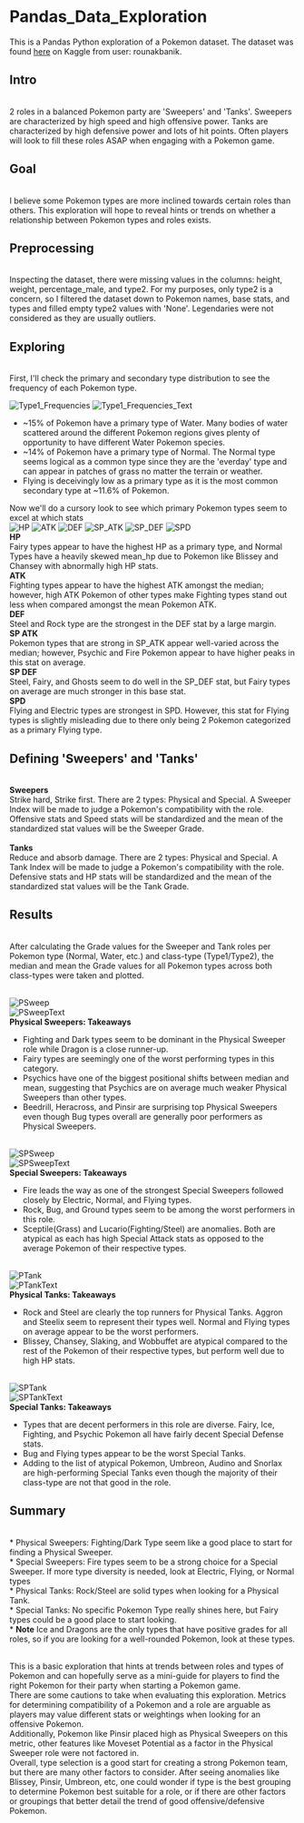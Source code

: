 # Pandas_Data_Exploration
This is a Pandas Python exploration of a Pokemon dataset. The dataset was found [here](https://www.kaggle.com/rounakbanik/pokemon) on Kaggle from user: rounakbanik.
</br>

<h2>Intro</h2></br>
2 roles in a balanced Pokemon party are 'Sweepers' and 'Tanks'. Sweepers are characterized by high speed and high offensive power. Tanks are characterized by high defensive power and lots of hit points. Often players will look to fill these roles ASAP when engaging with a Pokemon game.
</br>

<h2>Goal</h2></br>
I believe some Pokemon types are more inclined towards certain roles than others. This exploration will hope to reveal hints or trends on whether a relationship between Pokemon types and roles exists.
</br>

<h2>Preprocessing</h2></br>
Inspecting the dataset, there were missing values in the columns: height, weight, percentage_male, and type2. For my purposes, only type2 is a concern, so I filtered the dataset down to Pokemon names, base stats, and types and filled empty type2 values with 'None'. Legendaries were not considered as they are usually outliers.
</br>

<h2>Exploring</h2></br>
First, I'll check the primary and secondary type distribution to see the frequency of each Pokemon type. </br>

![Type1_Frequencies](../../images/explore/T1_Freq.png)
![Type1_Frequencies_Text](../../images/explore/T2_Freq.png)

* ~15% of Pokemon have a primary type of Water. Many bodies of water scattered around the different Pokemon regions gives plenty of opportunity to have different Water Pokemon species.</br>
* ~14% of Pokemon have a primary type of Normal. The Normal type seems logical as a common type since they are the 'everday' type and can appear in patches of grass no matter the terrain or weather. </br>
* Flying is deceivingly low as a primary type as it is the most common secondary type at ~11.6% of Pokemon. </br>

Now we'll do a cursory look to see which primary Pokemon types seem to excel at which stats</br>
![HP](../../images/explore/HP_Top_Type1.png)
![ATK](../../images/explore/ATK_Top_Type1.png)
![DEF](../../images/explore/DEF_Top_Type1.png)
![SP_ATK](../../images/explore/SP_ATK_Top_Type1.png)
![SP_DEF](../../images/explore/SP_DEF_Top_Type1.png)
![SPD](../../images/explore/SPD_Top_Type1.png)</br>
<b>HP</b></br>
Fairy types appear to have the highest HP as a primary type, and Normal Types have a heavily skewed mean_hp due to Pokemon like Blissey and Chansey with abnormally high HP stats.</br>
<b>ATK</b></br>
Fighting types appear to have the highest ATK amongst the median; however, high ATK Pokemon of other types make Fighting types stand out less when compared amongst the mean Pokemon ATK.</br>
<b>DEF</b></br>
Steel and Rock type are the strongest in the DEF stat by a large margin.</br>
<b>SP ATK</b></br>
Pokemon types that are strong in SP_ATK appear well-varied across the median; however, Psychic and Fire Pokemon appear to have higher peaks in this stat on average.</br>
<b>SP DEF</b></br>
Steel, Fairy, and Ghosts seem to do well in the SP_DEF stat, but Fairy types on average are much stronger in this base stat.</br>
<b>SPD</b></br>
Flying and Electric types are strongest in SPD. However, this stat for Flying types is slightly misleading due to there only being 2 Pokemon categorized as a primary Flying type.</br>

<h2>Defining 'Sweepers' and 'Tanks'</h2></br>
<b>Sweepers</b></br>
Strike hard, Strike first. There are 2 types: Physical and Special. A Sweeper Index will be made to judge a Pokemon's compatibility with the role.</br>
Offensive stats and Speed stats will be standardized and the mean of the standardized stat values will be the Sweeper Grade.</br></br>
<b>Tanks</b></br>
Reduce and absorb damage. There are 2 types: Physical and Special. A Tank Index will be made to judge a Pokemon's compatibility with the role. </br>
Defensive stats and HP stats will be standardized and the mean of the standardized stat values will be the Tank Grade.
</br>

<h2>Results</h2></br>
After calculating the Grade values for the Sweeper and Tank roles per Pokemon type (Normal, Water, etc.) and class-type (Type1/Type2), the median and mean the Grade values for all Pokemon types across both class-types were taken and plotted.</br></br>

![PSweep](../../images/explore/PSweep.png)</br>
![PSweepText](../../images/explore/P_Sweep_Text.png)</br>
<b>Physical Sweepers: Takeaways</b></br>
* Fighting and Dark types seem to be dominant in the Physical Sweeper role while Dragon is a close runner-up. </br>
* Fairy types are seemingly one of the worst performing types in this category.</br>
* Psychics have one of the biggest positional shifts between median and mean, suggesting that Psychics are on average much weaker Physical Sweepers than other types.</br>
* Beedrill, Heracross, and Pinsir are surprising top Physical Sweepers even though Bug types overall are generally poor performers as Physical Sweepers.</br></br>

![SPSweep](../../images/explore/SPSweep.png)</br>
![SPSweepText](../../images/explore/SP_Sweep_Text.png)</br>
<b>Special Sweepers: Takeaways</b></br>
* Fire leads the way as one of the strongest Special Sweepers followed closely by Electric, Normal, and Flying types.</br>
* Rock, Bug, and Ground types seem to be among the worst performers in this role.</br>
* Sceptile(Grass) and Lucario(Fighting/Steel) are anomalies. Both are atypical as each has high Special Attack stats as opposed to the average Pokemon of their respective types.</br></br>

![PTank](../../images/explore/PTank.png)</br>
![PTankText](../../images/explore/P_Tank_Text.png)</br>
<b>Physical Tanks: Takeaways</b></br>
* Rock and Steel are clearly the top runners for Physical Tanks. Aggron and Steelix seem to represent their types well. Normal and Flying types on average appear to be the worst performers. </br>
* Blissey, Chansey, Slaking, and Wobbuffet are atypical compared to the rest of the Pokemon of their respective types, but perform well due to high HP stats.</br></br>

![SPTank](../../images/explore/SPTank.png)</br>
![SPTankText](../../images/explore/SP_Tank_Text.png)</br>
<b>Special Tanks: Takeaways</b></br>
* Types that are decent performers in this role are diverse. Fairy, Ice, Fighting, and Psychic Pokemon all have fairly decent Special Defense stats. </br>
* Bug and Flying types appear to be the worst Special Tanks. </br>
* Adding to the list of atypical Pokemon, Umbreon, Audino and Snorlax are high-performing Special Tanks even though the majority of their class-type are not that good in the role. </br>

<h2>Summary</h2></br>
* Physical Sweepers: Fighting/Dark Type seem like a good place to start for finding a Physical Sweeper. </br>
* Special Sweepers: Fire types seem to be a strong choice for a Special Sweeper. If more type diversity is needed, look at Electric, Flying, or Normal types</br>
* Physical Tanks: Rock/Steel are solid types when looking for a Physical Tank.</br>
* Special Tanks: No specific Pokemon Type really shines here, but Fairy types could be a good place to start looking.</br>
* <b>Note</b> Ice and Dragons are the only types that have positive grades for all roles, so if you are looking for a well-rounded Pokemon, look at these types.
</br></br>

This is a basic exploration that hints at trends between roles and types of Pokemon and can hopefully serve as a mini-guide for players to find the right Pokemon for their party when starting a Pokemon game. </br>
There are some cautions to take when evaluating this exploration. Metrics for determining compatibility of a Pokemon and a role are arguable as players may value different stats or weightings when looking for an offensive Pokemon.</br>
Additionally, Pokemon like Pinsir placed high as Physical Sweepers on this metric, other features like Moveset Potential as a factor in the Physical Sweeper role were not factored in.</br>
Overall, type selection is a good start for creating a strong Pokemon team, but there are many other factors to consider. After seeing anomalies like Blissey, Pinsir, Umbreon, etc, one could wonder if type is the best grouping to determine Pokemon best suitable for a role, or if there are other factors or groupings that better detail the trend of good offensive/defensive Pokemon.